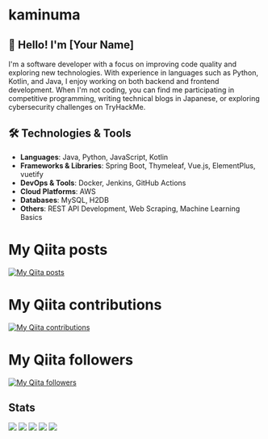 # kaminuma
## 👋 Hello! I'm [Your Name]
I'm a software developer with a focus on improving code quality and exploring new technologies. With experience in languages such as Python, Kotlin, and Java, I enjoy working on both backend and frontend development. When I'm not coding, you can find me participating in competitive programming, writing technical blogs in Japanese, or exploring cybersecurity challenges on TryHackMe.

## 🛠️ Technologies & Tools

- **Languages**: Java, Python, JavaScript, Kotlin
- **Frameworks & Libraries**: Spring Boot, Thymeleaf, Vue.js, ElementPlus, vuetify
- **DevOps & Tools**: Docker, Jenkins, GitHub Actions
- **Cloud Platforms**: AWS
- **Databases**: MySQL, H2DB
- **Others**: REST API Development, Web Scraping, Machine Learning Basics

# My Qiita posts
[![My Qiita posts](https://qiita-badge.apiapi.app/s/kaminuma/posts.svg)](http://qiita.com/kaminuma)
# My Qiita contributions
[![My Qiita contributions](https://qiita-badge.apiapi.app/s/kaminuma/contributions.svg)](http://qiita.com/kaminuma)
# My Qiita followers
[![My Qiita followers](https://qiita-badge.apiapi.app/s/kaminuma/followers.svg)](http://qiita.com/kaminuma)

## Stats
![](http://github-profile-summary-cards.vercel.app/api/cards/profile-details?username=kaminuma&theme=gruvbox)
![](http://github-profile-summary-cards.vercel.app/api/cards/repos-per-language?username=kaminuma&theme=gruvbox)
![](http://github-profile-summary-cards.vercel.app/api/cards/most-commit-language?username=kaminuma&theme=gruvbox)
![](http://github-profile-summary-cards.vercel.app/api/cards/stats?username=kaminuma&theme=gruvbox)
![](http://github-profile-summary-cards.vercel.app/api/cards/productive-time?username=kaminuma&theme=gruvbox&utcOffset=9)